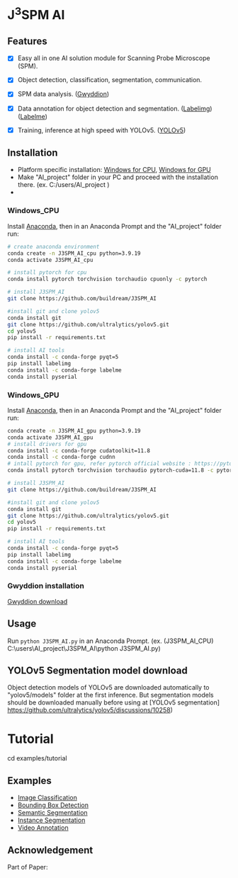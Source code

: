 # J<sup>3</sup>SPM AI

## Features

- [x] Easy all in one AI solution module for Scanning Probe Microscope (SPM).
- [x] Object detection, classification, segmentation, communication.
- [x] SPM data analysis. ([Gwyddion](https://gwyddion.net))
- [x] Data annotation for object detection and segmentation. ([Labelimg](https://github.com/HumanSignal/labelImg)) ([Labelme](https://github.com/labelmeai/labelme))
- [x] Training, inference at high speed with YOLOv5. ([YOLOv5](https://github.com/ultralytics/yolov5))


## Installation

- Platform specific installation: [Windows for CPU](#windows_CPU),  [Windows for GPU](#windows_GPU)
- Make "AI_project" folder in your PC and proceed with the installation there. (ex. C:/users/AI_project )
- 

### Windows_CPU

Install [Anaconda](https://https://www.anaconda.com/download/success), then in an Anaconda Prompt and the "AI_project" folder run:

```bash
# create anaconda environment
conda create -n J3SPM_AI_cpu python=3.9.19
conda activate J3SPM_AI_cpu

# install pytorch for cpu
conda install pytorch torchvision torchaudio cpuonly -c pytorch

# install J3SPM_AI
git clone https://github.com/buildream/J3SPM_AI

#install git and clone yolov5
conda install git
git clone https://github.com/ultralytics/yolov5.git
cd yolov5
pip install -r requirements.txt

# install AI tools
conda install -c conda-forge pyqt=5
pip install labelimg
conda install -c conda-forge labelme
conda install pyserial

```

### Windows_GPU

Install [Anaconda](https://https://www.anaconda.com/download/success), then in an Anaconda Prompt and the "AI_project" folder run:

```bash
conda create -n J3SPM_AI_gpu python=3.9.19
conda activate J3SPM_AI_gpu
# install drivers for gpu 
conda install -c conda-forge cudatoolkit=11.8
conda install -c conda-forge cudnn
# intall pytorch for gpu, refer pytorch official website : https://pytorch.org/
conda install pytorch torchvision torchaudio pytorch-cuda=11.8 -c pytorch -c nvidia

# install J3SPM_AI
git clone https://github.com/buildream/J3SPM_AI

#install git and clone yolov5
conda install git
git clone https://github.com/ultralytics/yolov5.git
cd yolov5
pip install -r requirements.txt

# install AI tools
conda install -c conda-forge pyqt=5
pip install labelimg
conda install -c conda-forge labelme
conda install pyserial

```
### Gwyddion installation

[Gwyddion download](http://gwyddion.net/download.php)

## Usage

Run `python J3SPM_AI.py` in an Anaconda Prompt.
(ex. (J3SPM_AI_CPU) C:\users\AI_project\J3SPM_AI\python J3SPM_AI.py)

## YOLOv5 Segmentation model download 
Object detection models of YOLOv5 are downloaded automatically to "yolov5/models" folder at the first inference.
But segmentation models should be downloaded manually before using at [YOLOv5 segmentation] https://github.com/ultralytics/yolov5/discussions/10258)

# Tutorial 
cd examples/tutorial


## Examples

* [Image Classification](examples/classification)
* [Bounding Box Detection](examples/bbox_detection)
* [Semantic Segmentation](examples/semantic_segmentation)
* [Instance Segmentation](examples/instance_segmentation)
* [Video Annotation](examples/video_annotation)

## Acknowledgement

Part of Paper: 
